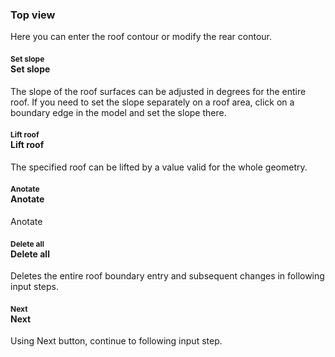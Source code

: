 
### Top view
Here you can enter the roof contour or modify the rear contour.

<!-- #### ![roofBoundaryIcon](img/roofBoundaryIcon-en.png) Roof boundary
If you have not yet created a roof boundary, you can input a boundary by clicking the roof boundary button. The button is unavailable if the roof boundary is already entered. -->

#### <div class="btn-navigation-square" style="background-image: url('https://histructstatic.blob.core.windows.net/img/construct/SetSlopeIcon64x64.png');"> <div class="wrap-button-icon"></div> <div class="wrap-button-text" style="font-size: 12px;"> Set slope </div> </div> Set slope
The slope of the roof surfaces can be adjusted in degrees for the entire roof. If you need to set the slope separately on a roof area, click on a boundary edge in the model and set the slope there.

#### <div class="btn-navigation-square" style="background-image: url('https://histructstatic.blob.core.windows.net/img/construct/RoofLiftIcon64x64.png');"> <div class="wrap-button-icon"></div> <div class="wrap-button-text" style="font-size: 12px;"> Lift roof </div> </div> Lift roof
The specified roof can be lifted by a value valid for the whole geometry.

#### <div class="btn-navigation-square" style="background-image: url('https://histructstatic.blob.core.windows.net/img/construct/DimensionLinearIcon64x64.png');"> <div class="wrap-button-icon"></div> <div class="wrap-button-text" style="font-size: 12px;"> Anotate </div> </div> Anotate
Anotate

#### <div class="btn-navigation-square" style="background-image: url('https://histructstatic.blob.core.windows.net/img/construct/DeleteIcon64x64.png');"> <div class="wrap-button-icon"></div> <div class="wrap-button-text" style="font-size: 12px;"> Delete all </div> </div> Delete all
Deletes the entire roof boundary entry and subsequent changes in following input steps.

#### <div class="btn-navigation-square" style="background-image: url('https://histructstatic.blob.core.windows.net/img/construct/NextIcon64x64.png');"> <div class="wrap-button-icon"></div> <div class="wrap-button-text" style="font-size: 12px;"> Next </div> </div> Next
Using Next button, continue to following input step.


